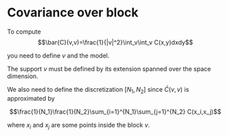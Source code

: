 # Covariance over block

To compute $$\bar{C}(v,v)=\frac{1}{|v|^2}\int_v\int_v C(x,y)dxdy$$

you need to define $v$ and the model.

The support $v$ must be defined by its extension spanned over the space dimension.

We also need to define the discretization $[N_1,N_2]$ since $\bar{C}(v,v)$ is approximated by

$$\frac{1}{N_1}\frac{1}{N_2}\sum_{i=1}^{N_1}\sum_{j=1}^{N_2} C(x_i,x_j)$$

where $x_i$ and $x_j$ are some points inside the block $v$.
